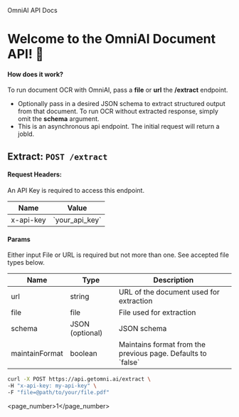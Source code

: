 OmniAI API Docs

# Welcome to the OmniAI Document API! 🚀

#### How does it work?
To run document OCR with OmniAI, pass a **file** or **url** the **/extract** endpoint.
  - Optionally pass in a desired JSON schema to extract structured output from that document. To run OCR without extracted response, simply omit the **schema** argument.
  - This is an asynchronous api endpoint. The initial request will return a jobld.

## Extract: `POST /extract`

#### Request Headers:
An API Key is required to access this endpoint.

<table>
  <thead>
    <tr>
      <th>Name</th>
      <th>Value</th>
    </tr>
  </thead>
  <tbody>
    <tr>
      <td>x-api-key</td>
      <td>`your_api_key`</td>
    </tr>
  </tbody>
</table>

#### Params
Either input File or URL is required but not more than one. See accepted file types below.

<table>
  <thead>
    <tr>
      <th>Name</th>
      <th>Type</th>
      <th>Description</th>
    </tr>
  </thead>
  <tbody>
    <tr>
      <td>url</td>
      <td>string</td>
      <td>URL of the document used for extraction</td>
    </tr>
    <tr>
      <td>file</td>
      <td>file</td>
      <td>File used for extraction</td>
    </tr>
    <tr>
      <td>schema</td>
      <td>JSON (optional)</td>
      <td>JSON schema</td>
    </tr>
    <tr>
      <td>maintainFormat</td>
      <td>boolean</td>
      <td>Maintains format from the previous page. Defaults to `false`</td>
    </tr>
  </tbody>
</table>

```bash
curl -X POST https://api.getomni.ai/extract \
-H "x-api-key: my-api-key" \
-F "file=@path/to/your/file.pdf"
```

<page_number>1</page_number>
